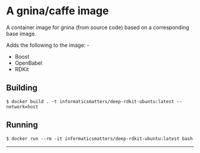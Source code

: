 # A gnina/caffe image
A container image for gnina (from source code) based on a
corresponding base image.

Adds the following to the image: -

-   Boost
-   OpenBabel
-   RDKit 

## Building

    $ docker build . -t informaticsmatters/deep-rdkit-ubuntu:latest --network=host 

## Running

    $ docker run --rm -it informaticsmatters/deep-rdkit-ubuntu:latest bash
    
---
